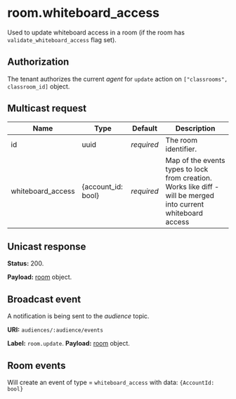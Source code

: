 # room.whiteboard_access

Used to update whiteboard access in a room (if the room has `validate_whiteboard_access` flag set).

## Authorization

The tenant authorizes the current _agent_ for `update` action on `["classrooms", classroom_id]` object.

## Multicast request

Name                | Type                  | Default    | Description
------------------- | ----                  | ---------- | --------------------
id                  | uuid                  | _required_ | The room identifier.
whiteboard_access   | {account_id: bool}    | _required_ | Map of the events types to lock from creation. Works like diff - will be merged into current whiteboard access

## Unicast response

**Status:** 200.

**Payload:** [room](../room.md#room) object.

## Broadcast event

A notification is being sent to the _audience_ topic.

**URI:** `audiences/:audience/events`

**Label:** `room.update`.
**Payload:** [room](../room.md#room) object.

## Room events

Will create an event of type = `whiteboard_access` with data: `{AccountId: bool}`
